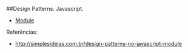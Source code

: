 ##Design Patterns: Javascript.

* [Module](https://github.com/ronchifabricio/design-patterns-javascript/blob/master/module.md)


Referências:
* http://simplesideias.com.br/design-patterns-no-javascript-module
